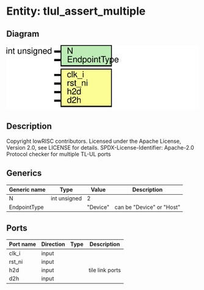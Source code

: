 # Entity: tlul_assert_multiple

## Diagram

![Diagram](tlul_assert_multiple.svg "Diagram")
## Description

Copyright lowRISC contributors.
 Licensed under the Apache License, Version 2.0, see LICENSE for details.
 SPDX-License-Identifier: Apache-2.0
 Protocol checker for multiple TL-UL ports
 
## Generics

| Generic name | Type         | Value    | Description               |
| ------------ | ------------ | -------- | ------------------------- |
| N            | int unsigned | 2        |                           |
| EndpointType |              | "Device" | can be "Device" or "Host" |
## Ports

| Port name | Direction | Type | Description     |
| --------- | --------- | ---- | --------------- |
| clk_i     | input     |      |                 |
| rst_ni    | input     |      |                 |
| h2d       | input     |      | tile link ports |
| d2h       | input     |      |                 |
